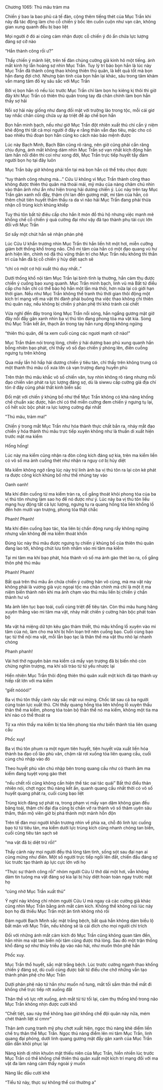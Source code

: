 




Chương 1065: Thú mâu trảm ma


Chiến ý bao la bao phủ cả tế đàn, cộng thêm tiếng thét của Mục Trần khi nãy đã tác động làm cho cỗ chiến ý bốc lên cuồn cuộn như vạn cân, không gian xung quanh đều bị bạo liệt

Mọi người ở đó ai cũng cảm nhận được cỗ chiến ý đó ẩn chứa lực lượng đáng sợ cỡ nào

“Hắn thành công rồi ư?”

Thấy chiến ý mãnh liệt, trên tế đàn chúng cường giả kinh hô một tiếng. ánh mắt kinh hỷ lẫn hoảng sợ nhìn Mục Trần. Tuy lý trí bảo bọn hắn là lúc này Mục Trần đã thành công thao không thiên thú quân, là kết quả tốt mà bọn hắn đang đợi chờ. Nhưng bản tính của bọn hắn lại khác, sâu trong tâm khảm vẫn mang tâm đố kỵ sâu sắc với Mục Trần

Bởi vị bọn hắn rõ nếu lúc trước Mục Trần chỉ làm bọn họ kiêng kị thôi thì giờ đây khi Mục Trần có thiên thú quân trong tay đã chân chính làm bọn hắn thấy sợ hãi

Nỗi sợ hãi này giống như đang đối mặt với trưởng lão trong tộc, mỗi cái giơ tay nhấc chân cũng chứa uy áp triệt để áp chế bọn hắn

Bọn hắn minh bạch, nếu như giờ Mục Trần đột nhiên xuất thủ chỉ cần ý niệm khẽ động thì tất cả mọi người ở đây e rằng thân vẫn đạo tiêu, mặc cho có bao nhiêu thủ đoạn bọn hắn cũng ko cách nào bảo mệnh được

Lúc này Bạch Minh, Bạch Bân cũng rõ ràng, nên giờ cũng phải cắn răng chịu đựng, ánh mắt không dám nhìn Mục Trần sợ vạn nhất kích động hắn làm hắn nổi điên thì coi như xong đời, Mục Trần trực tiếp huyết tẩy đám người bọn họ tại đây luôn

Mục Trần bây giờ không phải tồn tại mà bọn hắn có thể trêu chọc được

“tuy thành công nhưng mà…” Cửu U không vì Mục Trần thành công thao không được thiên thú quân mà thoải mái, mỹ mâu của nàng chăm chú nhìn vào thân ảnh như ẩn như hiện trong hải dương chiến ý. Lúc này trên tay Mục Trần gân xanh nổi đầy, thậm chí lan đến gương mặt, mi tâm của hắn, có thêm chút tiên huyết thẩm thấu ra da vì não hải Mục Trần đang phải thừa nhận cỗ trùng kích khủng khiếp

Tuy thú tôn bất tử điêu cấp cho hắn ít món đồ thủ hộ nhưng việc mạnh mẽ khống chế cỗ chiến ý quá cường đại như vậy đã tạo thành phụ tải cực lớn đối với Mục Trần

Sơ sẩy một chút hắn sẽ nhận phản phệ

Lúc Cửu U khẩn trương nhìn Mục Trần thì hắn liền hít một hơi, miễn cưỡng giảm bớt thống khổ trong não. Chỗ mi tâm của hắn có một đạo quang vũ hư ảnh hiện lên, chính nó đã thủ vững thần trí cho Mục Trần nếu không thì thần trí của hắn đã bị cỗ chiến ý hủy diệt sạch sẽ

“chỉ có một cơ hội xuất thủ duy nhất..”

Dưới thống khổ nội tâm Mục Trần lại bình tĩnh lạ thường, hắn cảm thụ được chiến ý cuồng bạo xung quanh. Mục Trần minh bạch, linh vũ mà Bất tử điểu cấp cho hắn chỉ có thể bảo hộ hắn một lần mà thôi, hơn nữa lại có giới hạn thời gian. Nếu như Mục Trần không thể tranh thủ thời gian thôi động một kích trí mạng với ma vật thì đành phải buông tha việc thao không chi thiên thú quân này, nếu không bị chiến ý phản phệ thì khó tránh cái chết

Vừa nghĩ đến đây trong lòng Mục Trần nổi sóng, hắn ngẩng gương mặt giờ đây nổi đầy gân xanh nhìn ba vị thú tôn đang phong tỏa ma vật kia. Song thủ Mục Trần kết ấn, thạch ấn trong tay hắn rung động không ngừng

“thiên thú quân, để ta xem cuối cùng các ngươi mạnh cỡ nào!”

Mục Trần thầm nói trong lòng, chiến ý hải dương bao phủ xung quanh hắn bỗng nhiên bạo phát, chỉ thấy vô số đạo chiến ý phóng lên, điên cuồng ngưng tụ trên không

Qua mấy lần hô hấp hải dương chiến ý tiêu tán, chỉ thấy trên không trung có một thanh thú mâu cổ xưa lớn cả vạn trượng đang huyền phù

Trên thân thú mâu khắc vô số chiến văn, tuy nhìn không rõ ràng nhưng mỗi đạo chiến văn phát ra lực lượng đáng sợ, dù là siwwu cấp cường giả địa chí tôn ở đây cũng phải thất kinh biến sắc

Đối mặt với chiến ý khủng bố như thế Mục Trần không có khả năng khống chế chuẩn xác được, hắn chỉ có thể miễn cưỡng đem chiến ý ngưng tụ lại, cố hết sức bộc phát ra lực lượng cường đại nhất

"Thú mâu, trảm ma!"

Chiến ý trong mắt Mục Trần như hóa thành thực chất bắn ra, nháy mắt đạo chiến ý hóa thành thú mâu trực tiếp xuyên không như là thuấn di xuất hiện trước mặt ma kiểm

Hống hống!

Lúc này ma kiểm cũng nhận ra đòn công kích đáng sợ kia, trên ma kiểm liền có vô số ma ảnh cuồng thét như nhận ra nguy cơ bị hủy diệt

Ma kiểm không ngờ rằng lúc này trừ linh ảnh ba vị thú tôn ra lại còn kẻ phát ra được công kích khủng bố như thế nhúng tay vào

Oanh oanh!

Ma khí điên cuồng từ ma kiểm tràn ra, cố gắng thoát khỏi phong tỏa của ba vị thú tôn nhưng làm sao họ để nó được như ý. Lúc này ba vị thú tôn liều mạng huy động tất cả lực lượng, ngưng tụ ra quang hồng tỏa liên khổng lồ đến hơn mười vạn trượng, phong tỏa thật chắc

Phanh! Phanh!

Ma khí điên cuồng bạo tác, tỏa liên bị chấn động rung rẩy không ngừng nhưng vẫn không để ma kiểm thoát khốn

Đúng lúc này thú mâu được ngưng tụ chiến ý khủng bố của thiên thú quân đang lao tới, không chút lưu tình nhắm vào mi tâm ma kiểm

Tại mi tâm ma khí bạo phát, hóa thành vô số ma ảnh gào thét lao ra, cố gắng thôn phệ thú mâu

Phanh! Phanh!

Bất quá trên thú mâu ấn chứa chiến ý cường hãn vô cùng, mà ma vật này không phải là vương giả vực ngoại tộc ma chân chính mà chỉ là một ít ma niệm biến thành nên khi ma ảnh chạm vào thú mâu liền bị chiến ý chấn thành hư vô

Ma ảnh liên tục bạo toái, cuối cùng triệt để tiêu tán. Còn thú mâu hung hăng xuyên thẳng vào mi tâm ma vật, nháy mắt chiến ý cường hãn bộc phát toàn bộ

Ma vật há miệng dữ tợn kêu gào thảm thiết, thú mâu khổng lồ xuyên vào mi tâm của nó, làm cho ma khí bị hỗn loạn trở nên cuồng bạo. Cuối cùng bạo tạc từ thể nội ma vật, mỗi lẫn bạo tạc là thân thể ma vật thu nhỏ lại nhanh chóng

Phanh phanh!

Vài hơi thở nguyên bản ma kiểm cả mấy vạn trượng đã bị biến nhỏ còn chừng nghìn trượng, ma khí sôi trào từ từ yếu nhược lại

Hiển nhiên Mục Trần thôi động thiên thú quân xuất một kích đã tạo thành uy hiếp rất lớn với ma kiểm

“giết nóóóó!”

Ba vị thú tôn thấy cảnh này sắc mặt vui mừng. Chốc lát sau cả ba người cùng toàn lực xuất thủ. Chỉ thấy quang hồng tỏa liên khổng lồ xuyên thấu thân thể ma kiểm, phong tỏa toàn bộ thân thể nó ma kiểm, không một tia ma khí nào có thể thoát ra

Từ xa nhìn thấy ma kiểm bị tỏa liên phong tỏa như biến thành tỏa liên quang cầu

Phốc xuy!

Ba vị thú tôn phum ra một ngụm tiên huyết, tiên huyết vừa xuất liền hóa thành ba đạo cổ lão phù văn, chậm rãi rơi xuống tỏa liên quang cầu, cuối cùng chú nhập vào đó

Theo huyết phù văn chú nhập bên trong quang cầu như có thanh âm ma kiểm đang tuyệt vọng gào thét

“nếu chết rồi cũng không cần hiện thế tác oai tác quái” Bất thử điểu thản nhiên nói, chợt ngọc thủ nàng kết ấn, quanh quang cầu nhất thời có vô số huyết quang phát ra, cuối cùng bạo liệt

Trùng kích đáng sợ phát ra, trong phạm vị mấy vạn dặm không gian đều băng toái, thậm chí đại địa cũng bị chấn vỡ ra thành vô số thâm uyên sâu thắm, thần mộ viên giờ bị phá thành một mảnh hỗn độn

Trên tế đàn mọi người khẩn trương nhìn về phía xa, chỗ đó linh lực cuồng bạo từ từ tiêu tán, ma kiểm dưới lực trùng kích cũng nhanh chóng tan biến, cuối cũng tiêu tán sạch sẽ

“ma vật đã bị diệt trừ rồi!”

Thấy cảnh này mọi người đều thả lỏng tâm tình, sống sót sau đại nạn ai cũng mừng như điên. Một số người trực tiếp ngồi lên đất, chiến đấu đáng sợ lúc trước tạo thành áp lực cực lớn với họ

“Thực sự thành công rồi” nhóm người Cửu U thở dài một hơi, vẫn không dám tin tuỏng ma vật đáng sợ kia lại bị hủy diệt hoàn toàn ngay trước mặt họ

“cũng nhờ Mục Trần xuất thủ”

Ý nghĩ này không chỉ nhóm người Cửu U mà ngay cả các cường giả khác cũng nhìn Mục Trần bằng ánh mắt cảm kích. Không thể không nói lúc này bọn họ đã thiếu Mục Trần một ân tình không nhỏ rồi

Đám người Bạch Minh sắc mặt trắng bệch, bất quá hắn không dám biểu lộ bất mãn với Mục Trần, nếu không sẽ là cái đích cho mọi người chỉ trích

Đối với những ánh mắt cảm kích đó Mục Trần cũng không quan tâm đến, hắn nhìn ma vật tan biến nội tâm cũng được thả lỏng. Sau đó một trận thống khổ đáng sợ như thủy triều ập vào não hải, như muốn thôn phệ hắn

Phốc xuy.

Mục Trần thổ huyết, sắc mặt trắng bệch. Lúc trước cường ngạnh thao khống chiến ý đáng sợ, dù cuối cùng được bất tử điểu che chở những vẫn tạo thành phản phệ cho Mục Trần

Dưới phản phệ não tử hắn như muốn nổ tung, mắt tối sầm thân thể mất đi khống chế trực tiếp rớt xuống đất

Thân thể vô lực rớt xuống, ánh mắt từ từ tối lại, cảm thụ thống khổ trong não Mục Trần không nhịn được cười khổ

“Chết tiệt, sau này thề không bao giờ khống chế đội quân này nữa, mém chét thành liệt sĩ cmnr”

Thân ảnh cung tranh mỹ phụ chợt xuất hiện, ngọc thủ nàng khẽ diểm liền chế trụ thân thể Mục Trần. Ngọc thủ nàng điểm lên mi tâm Mục Trần, linh quang đại phóng, dưới linh quang gương mặt đầy gân xanh của Mục Trần dần dần khôi phục lại

Nàng kinh dị nhìn khuôn mặt thiếu niên của Mục Trần, hiển nhiền lúc trước Mục Trần có thể khống chế thiên thú quân xuất một kích trí mạng đối với ma vật đa làm nàng cảm thấy ngoài ý muốn

Nàng lắc đầu cười khẽ

“Tiểu tử này, thực sự không thể coi thường a”




